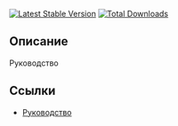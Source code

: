 [![Latest Stable Version](https://poser.pugx.org/yii2module/misc/v/stable.png)](https://packagist.org/packages/yii2module/misc)
[![Total Downloads](https://poser.pugx.org/yii2module/misc/downloads.png)](https://packagist.org/packages/yii2module/misc)

## Описание

Руководство 

## Ссылки

* [Руководство](guide/ru/README.md)

